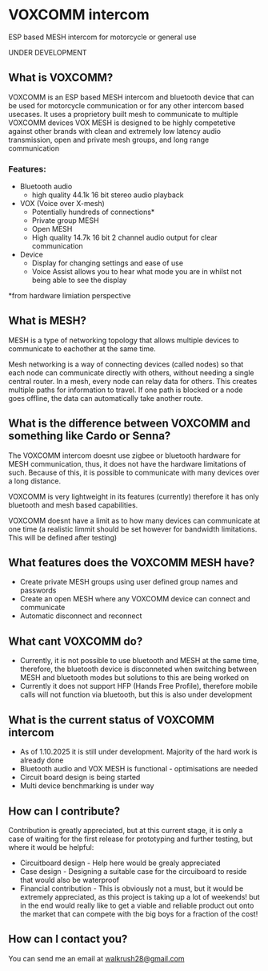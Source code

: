 # VOXCOMM intercom
ESP based MESH intercom for motorcycle or general use

UNDER DEVELOPMENT

## What is VOXCOMM?
VOXCOMM is an ESP based MESH intercom and bluetooth device that can be used for motorcycle communication or for any other intercom based usecases.
It uses a proprietory built mesh to communicate to multiple VOXCOMM devices
VOX MESH is designed to be highly competetive against other brands with clean and extremely low latency audio transmission, open and private mesh groups, and long range communication

### Features:
* Bluetooth audio
  - high quality 44.1k 16 bit stereo audio playback
* VOX (Voice over X-mesh)
  - Potentially hundreds of connections*
  - Private group MESH
  - Open MESH
  - High quality 14.7k 16 bit 2 channel audio output for clear communication
 * Device
   - Display for changing settings and ease of use
   - Voice Assist allows you to hear what mode you are in whilst not being able to see the display
     
*from hardware limiation perspective

## What is MESH?
MESH is a type of networking topology that allows multiple devices to communicate to eachother at the same time.

Mesh networking is a way of connecting devices (called nodes) so that each node can communicate directly with others, without needing a single central router.
In a mesh, every node can relay data for others. This creates multiple paths for information to travel. If one path is blocked or a node goes offline, the data can automatically take another route.

## What is the difference between VOXCOMM and something like Cardo or Senna?
The VOXCOMM intercom doesnt use zigbee or bluetooth hardware for MESH communication, thus, it does not have the hardware limitations of such. Because of this, it is possible to communicate with many devices over a long distance.

VOXCOMM is very lightweight in its features (currently) therefore it has only bluetooth and mesh based capabilities.

VOXCOMM doesnt have a limit as to how many devices can communicate at one time (a realistic limmit should be set however for bandwidth limitations. This will be defined after testing)

## What features does the VOXCOMM MESH have?
* Create private MESH groups using user defined group names and passwords
* Create an open MESH where any VOXCOMM device can connect and communicate
* Automatic disconnect and reconnect

## What cant VOXCOMM do?
* Currently, it is not possible to use bluetooth and MESH at the same time, therefore, the bluetooth device is disconneted when switching between MESH and bluetooth modes but solutions to this are being worked on
* Currently it does not support HFP (Hands Free Profile), therefore mobile calls will not function via bluetooth, but this is also under development

## What is the current status of VOXCOMM intercom
* As of 1.10.2025 it is still under development. Majority of the hard work is already done
* Bluetooth audio and VOX MESH is functional - optimisations are needed
* Circuit board design is being started
* Multi device benchmarking is under way

## How can I contribute?
Contribution is greatly appreciated, but at this current stage, it is only a case of waiting for the first release for prototyping and further testing, but where it would be helpful:
- Circuitboard design - Help here would be grealy appreciated
- Case design - Designing a suitable case for the circuiboard to reside that would also be waterproof
- Financial contribution - This is obviously not a must, but it would be extremely appreciated, as this project is taking up a lot of weekends! but in the end would really like to get a viable and reliable product out onto the market that can compete with the big boys for a fraction of the cost!

## How can I contact you?
You can send me an email at walkrush28@gmail.com
